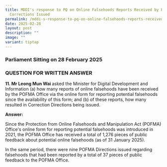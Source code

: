 ```yaml
---
title: MDDI's response to PQ on Online Falsehoods Reports Received by POFMA and
  Corrections Issued
permalink: /mddi-s-response-to-pq-on-online-falsehoods-reports-received-by-pofma-and-corrections-issued/
date: 2025-02-28
layout: post
description: ""
image: ""
variant: tiptap
---
```

<h3>Parliament Sitting on 28 February 2025</h3>
<h3>QUESTION FOR WRITTEN ANSWER</h3>
<p><strong>11. Mr Leong Mun Wai </strong>asked the Minister for Digital Development
and Information (a) how many reports of online falsehoods have been received
by the POFMA Office via the online form for reporting potential falsehoods
since the availability of this form; and (b) of these reports, how many
resulted in Correction Directions being issued.</p>
<p></p>
<p><strong>Answer:</strong>
</p>
<p>Since the Protection from Online Falsehoods and Manipulation Act (POFMA)
Office's online form for reporting potential falsehoods was introduced
in 2021, the POFMA Office has received a total of 1,276 pieces of public
feedback about potential online falsehoods (as of 31 January 2025).</p>
<p>In the same period, there were nine POFMA Directions issued regarding
falsehoods that had been reported by a total of 37 pieces of public feedback
to the POFMA Office.</p>
